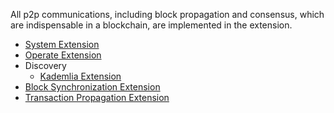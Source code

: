 All p2p communications, including block propagation and consensus, which are indispensable in a blockchain, are implemented in the extension.

* [System Extension](System-Extension.md)
* [Operate Extension](Operate-Extension.md)
* Discovery
  * [Kademlia Extension](Kademlia-Extension.md)
* [Block Synchronization Extension](Block-Synchronization-Extension.md)
* [Transaction Propagation Extension](Transaction-Propagation-Extension.md)

